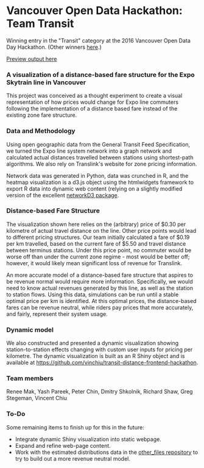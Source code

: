# Vancouver Open Data Hackathon: Team Transit 

Winning entry in the "Transit" category at the 2016 Vancouver Open Data Day Hackathon. (Other winners [here](https://www.opendatabc.ca/blog/amazing-results-from-the-vancouver-open-data-day-hackathon).)

[Preview output here](http://htmlpreview.github.io/?https://github.com/dshkol/VOD-hackathon-teamtransit/blob/master/index.html)

### A visualization of a distance-based fare structure for the Expo Skytrain line in Vancouver

This project was conceived as a thought experiment to create a visual representation of how prices would change for Expo line commuters following the implementation of a distance based fare instead of the existing zone fare structure. 

### Data and Methodology

Using open geographic data from the General Transit Feed Specification, we turned the Expo line system network into a graph network and calculated actual distances travelled between stations using shortest-path algorithms. We also rely on Translink's website for zone pricing information.

Network data was generated in Python, data was crunched in R, and the heatmap visualization is a d3.js object using the htmlwidgets framework to export R data into dynamic web content (relying on a slightly modified version of the excellent [networkD3 package](http://christophergandrud.github.io/networkD3/).  

### Distance-based Fare Structure

The visualization shown here relies on the (arbitrary) price of $0.30 per kilometre of actual travel distance on the line. Other price points would lead to different pricing structures. Our team initially calculated a fare of $0.19 per km travelled, based on the current fare of $5.50 and travel distance between terminus stations. Under this price point, no commuter would be worse off than under the current zone regime - most would be better off; however, it would likely mean significant loss of revenue for Translink.

An more accurate model of a distance-based fare structure that aspires to be revenue normal would require more information. Specifically, we would need to know actual revenues generated by this line, as well as the station to station flows. Using this data, simulations can be run until a stable optimal price per km is identified. At this optimal prices, the distance-based fares can be revenue neutral, while riders pay prices that more accurately, and fairly, represent their system usage.   

### Dynamic model

We also constructed and presented a dynamic visualization showing station-to-station effects changing with custom user inputs for pricing per kilometre. The dynamic visualization is built as an R Shiny object and is available at https://github.com/vinchiu/transit-distance-frontend-hackathon. 

### Team members

Renee Mak, Yash Pareek, Peter Chin, Dmitry Shkolnik, Richard Shaw, Greg Stegeman, Vincent Chiu

### To-Do

Some remaining items to finish up for this in the future:
* Integrate dynamic Shiny visualization into static webpage. 
* Expand and refine web-page content.
* Work with the estimated distributions data in the [other_files repository](https://github.com/dshkol/VOD-hackathon-teamtransit/tree/master/other_files) to try to build out a more revenue neutral model. 
